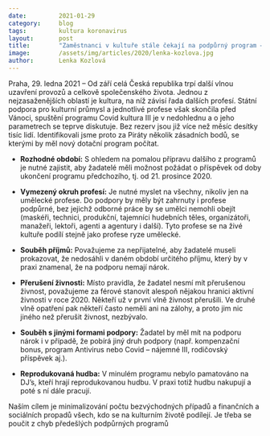 ```yaml
---
date:         2021-01-29 
category:     blog
tags:         kultura koronavirus 
layout:       post
title:        "Zaměstnanci v kultuře stále čekají na podpůrný program – jak by měl COVID III vypadat?"
image:        /assets/img/articles/2020/lenka-kozlova.jpg
author:       Lenka Kozlová
---
```


 

Praha, 29. ledna 2021 – Od září celá Česká republika trpí další vlnou uzavření provozů a celkově společenského života. Jednou z nejzasaženějších oblastí je kultura, na níž závisí řada dalších profesí. Státní podpora pro kulturní průmysl a jednotlivé profese však skončila před Vánoci, spuštění programu Covid kultura III je v nedohlednu a o jeho parametrech se teprve diskutuje. Bez rezerv jsou již více než měsíc desítky tisíc lidí. Identifikovali jsme proto za Piráty několik zásadních bodů, se kterými by měl nový dotační program počítat. 

 

* **Rozhodné období:** S ohledem na pomalou přípravu dalšího z programů je nutné zajistit, aby žadatelé měli možnost požádat o příspěvek od doby ukončení programu předchozího, tj. od 21. prosince 2020.

* **Vymezený okruh profesí:** Je nutné myslet na všechny, nikoliv jen na umělecké profese. Do podpory by měly být zahrnuty i profese podpůrné, bez jejichž odborné práce by se umělci nemohli obejít (maskéři, technici, produkční, tajemníci hudebních těles, organizátoři, manažeři, lektoři, agenti a agentury i další). Tyto profese se na živé kultuře podílí stejně jako profese ryze umělecké.

* **Souběh příjmů:** Považujeme za nepřijatelné, aby žadatelé museli prokazovat, že nedosáhli v daném období určitého příjmu, který by v praxi znamenal, že na podporu nemají nárok. 

* **Přerušení živnosti:** Místo pravidla, že žadatel nesmí mít přerušenou živnost, považujeme za férové stanovit alespoň nějakou hranici aktivní živnosti v roce 2020. Někteří už v první vlně živnost přerušili. Ve druhé vlně opatření pak někteří často neměli ani na zálohy, a proto jim nic jiného než přerušit živnost, nezbývalo.

* **Souběh s jinými formami podpory:** Žadatel by měl mít na podporu nárok i v případě, že pobírá jiný druh podpory (např. kompenzační bonus, program Antivirus nebo Covid – nájemné III, rodičovský příspěvek aj.). 

* **Reprodukovaná hudba:** V minulém programu nebylo pamatováno na DJ’s, kteří hrají reprodukovanou hudbu. V praxi totiž hudbu nakupují a poté s ní dále pracují.
 

Naším cílem je minimalizování počtu bezvýchodných případů a finančních a sociálních propadů všech, kdo se na kulturním životě podílejí. Je třeba se poučit z chyb předešlých podpůrných programů
